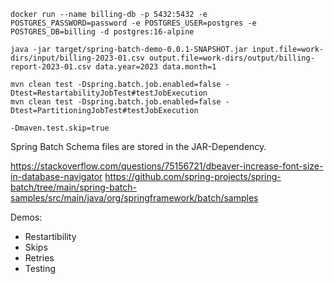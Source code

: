 ```
docker run --name billing-db -p 5432:5432 -e POSTGRES_PASSWORD=password -e POSTGRES_USER=postgres -e POSTGRES_DB=billing -d postgres:16-alpine

java -jar target/spring-batch-demo-0.0.1-SNAPSHOT.jar input.file=work-dirs/input/billing-2023-01.csv output.file=work-dirs/output/billing-report-2023-01.csv data.year=2023 data.month=1

mvn clean test -Dspring.batch.job.enabled=false -Dtest=RestartabilityJobTest#testJobExecution
mvn clean test -Dspring.batch.job.enabled=false -Dtest=PartitioningJobTest#testJobExecution

-Dmaven.test.skip=true
```

Spring Batch Schema files are stored in the JAR-Dependency.

https://stackoverflow.com/questions/75156721/dbeaver-increase-font-size-in-database-navigator
https://github.com/spring-projects/spring-batch/tree/main/spring-batch-samples/src/main/java/org/springframework/batch/samples

Demos:
* Restartibility
* Skips
* Retries
* Testing